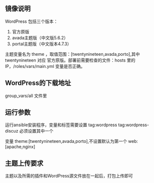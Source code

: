 ## 镜像说明

WordPress 包括三个版本：
1. 官方原版
2. avada主题版（中文版5.6.2）
3. portal主题版（中文版本4.7.3）

主题变量名为 theme ，取值范围：[twentynineteen,avada,porto],其中 twentynineteen 对应
官方原版。部署前需要检查的文件：hosts 里的IP，/roles/vars/main.yml 变量是否正确。

## WordPress的下载地址
group_vars/all 文件里

## 运行参数
运行ansible安装程序，变量和标签需要设置
tag:wordpress
tag:wordpress-discuz
必须设置其中一个

变量
theme:[twentynineteen,avada,porto],不设置默认为第一个
web:[apache,nginx]

## 主题上传要求
主题以及所需的插件和WordPress源文件放在一起后，打包上传即可




